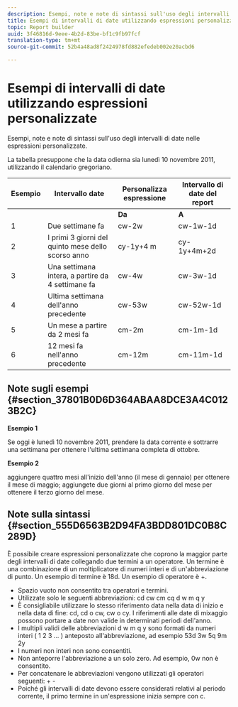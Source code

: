 ```yaml
---
description: Esempi, note e note di sintassi sull'uso degli intervalli di date nelle espressioni personalizzate.
title: Esempi di intervalli di date utilizzando espressioni personalizzate
topic: Report builder
uuid: 3f46816d-9eee-4b2d-83be-bf1c9fb97fcf
translation-type: tm+mt
source-git-commit: 52b4a48ad8f2424978fd882efedeb002e20acbd6

---
```



# Esempi di intervalli di date utilizzando espressioni personalizzate

Esempi, note e note di sintassi sull&#39;uso degli intervalli di date nelle espressioni personalizzate.

La tabella presuppone che la data odierna sia lunedì 10 novembre 2011, utilizzando il calendario gregoriano.

| Esempio | Intervallo date | Personalizza espressione | Intervallo di date del report |
|---|---|---|---|
|  |  | **Da** | **A** |  |
| 1 | Due settimane fa | cw-2w | cw-1w-1d | Da 26 ott a 1 nov |
| 2 | I primi 3 giorni del quinto mese dello scorso anno | cy-1y+4 m | cy-1y+4m+2d | dal 1o maggio al 3 maggio 2010 |
| 3 | Una settimana intera, a partire da 4 settimane fa | cw-4w | cw-3w-1d | 12 ott-18 ott |
| 4 | Ultima settimana dell&#39;anno precedente | cw-53w | cw-52w-1d | Nov. - 9 Nov. 2010 |
| 5 | Un mese a partire da 2 mesi fa | cm-2m | cm-1m-1d | 1 settembre al 30 settembre |
| 6 | 12 mesi fa nell&#39;anno precedente | cm-12m | cm-11m-1d | dal 1 o novembre al 30 novembre 2010 |

## Note sugli esempi {#section_37801B0D6D364ABAA8DCE3A4C0123B2C}

**Esempio 1**

Se oggi è lunedì 10 novembre 2011, prendere la data corrente e sottrarre una settimana per ottenere l&#39;ultima settimana completa di ottobre.

**Esempio 2**

aggiungere quattro mesi all&#39;inizio dell&#39;anno (il mese di gennaio) per ottenere il mese di maggio; aggiungete due giorni al primo giorno del mese per ottenere il terzo giorno del mese.

## Note sulla sintassi {#section_555D6563B2D94FA3BDD801DC0B8C289D}

È possibile creare espressioni personalizzate che coprono la maggior parte degli intervalli di date collegando due termini a un operatore. Un termine è una combinazione di un moltiplicatore di numeri interi e di un&#39;abbreviazione di punto. Un esempio di termine è 18d. Un esempio di operatore è +.

* Spazio vuoto non consentito tra operatori e termini.
* Utilizzate solo le seguenti abbreviazioni: cd cw cm cq d w m q y
* È consigliabile utilizzare lo stesso riferimento data nella data di inizio e nella data di fine: cd, cd o cw, cw o cy. I riferimenti alle date di mixaggio possono portare a date non valide in determinati periodi dell&#39;anno.
* I multipli validi delle abbreviazioni d w m q y sono formati da numeri interi ( 1 2 3 ... ) anteposto all&#39;abbreviazione, ad esempio 53d 3w 5q 9m 2y
* I numeri non interi non sono consentiti.
* Non anteporre l&#39;abbreviazione a un solo zero. Ad esempio, 0w non è consentito.
* Per concatenare le abbreviazioni vengono utilizzati gli operatori seguenti: + -
* Poiché gli intervalli di date devono essere considerati relativi al periodo corrente, il primo termine in un&#39;espressione inizia sempre con c.


